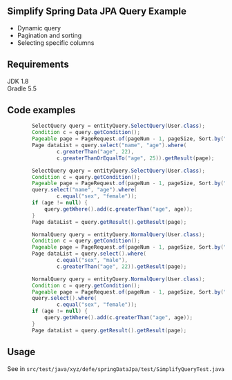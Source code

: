 ## Simplify Spring Data JPA Query Example
- Dynamic query
- Pagination and sorting
- Selecting specific columns  

## Requirements
JDK 1.8  
Gradle 5.5

## Code examples
```java
		SelectQuery query = entityQuery.SelectQuery(User.class);
		Condition c = query.getCondition();
		Pageable page = PageRequest.of(pageNum - 1, pageSize, Sort.by("age").descending());
		Page dataList = query.select("name", "age").where(
				c.greaterThan("age", 22),
				c.greaterThanOrEqualTo("age", 25)).getResult(page);
```

```java
		SelectQuery query = entityQuery.SelectQuery(User.class);
		Condition c = query.getCondition();
		Pageable page = PageRequest.of(pageNum - 1, pageSize, Sort.by("age").descending());
		query.select("name", "age").where(
				c.equal("sex", "female"));
		if (age != null) {
			query.getWhere().add(c.greaterThan("age", age));
		}
		Page dataList = query.getResult().getResult(page);
```

```java
		NormalQuery query = entityQuery.NormalQuery(User.class);
		Condition c = query.getCondition();
		Pageable page = PageRequest.of(pageNum - 1, pageSize, Sort.by("age").descending());
		Page dataList = query.select().where(
				c.equal("sex", "male"),
				c.greaterThan("age", 22)).getResult(page);
```

```java
		NormalQuery query = entityQuery.NormalQuery(User.class);
		Condition c = query.getCondition();
		Pageable page = PageRequest.of(pageNum - 1, pageSize, Sort.by("age").descending());
		query.select().where(
				c.equal("sex", "female"));
		if (age != null) {
			query.getWhere().add(c.greaterThan("age", age));
		}
		Page dataList = query.getResult().getResult(page);
```

## Usage
See in `src/test/java/xyz/defe/springDataJpa/test/SimplifyQueryTest.java`

